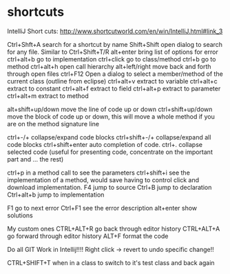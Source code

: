 # shortcuts

IntelliJ Short cuts: http://www.shortcutworld.com/en/win/IntelliJ.html#link_3

Ctrl+Shft+A search for a shortcut by name
Shift+Shift	open dialog to search for any file. Similar to Ctrl+Shift+T/R
alt+enter	bring list of options for error
ctrl+alt+b	go to implementation
ctrl+click 	go to class/method
ctrl+b		go to method
ctrl+alt+h	open call hierarchy
alt+left/right	move back and forth through open files
ctrl+F12	Open a dialog to select a member/method of the current class (outline from eclipse)
ctrl+alt+v extract to variable
ctrl+alt+c extract to constant
ctrl+alt+f extract to field
ctrl+alt+p extract to parameter
ctrl+alt+m extract to method

alt+shift+up/down move the line of code up or down
ctrl+shift+up/down move the block of code up or down, this will move a whole method if you are on the method signature line

ctrl+-/+ collapse/expand code blocks
ctrl+shift+-/+ collapse/expand all code blocks
ctrl+shift+enter auto completion of code.
ctrl+. collapse selected code (useful for presenting code, concentrate on the important part and ... the rest)

ctrl+p in a method call to see the parameters
ctrl+shift+i see the implementation of a method, would save having to control click and download implementation.
F4 jump to source
Ctrl+B jump to declaration
Ctrl+alt+b jump to implementation

F1 go to next error
Ctrl+F1 see the error description
alt+enter show solutions

My custom ones
CTRL+ALT+R go back through editor history
CTRL+ALT+A go forward through editor history
ALT+F format the code

Do all GIT Work in Intellij!!!!
Right click -> revert to undo specific change!!

CTRL+SHIFT+T when in a class to switch to it's test class and back again
